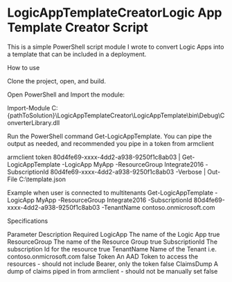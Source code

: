 # LogicAppTemplateCreatorLogic App Template Creator Script

This is a simple PowerShell script module I wrote to convert Logic Apps into a template that can be included in a deployment.

How to use

Clone the project, open, and build.

Open PowerShell and Import the module:

Import-Module C:\{pathToSolution}\LogicAppTemplateCreator\LogicAppTemplate\bin\Debug\ConverterLibrary.dll

Run the PowerShell command Get-LogicAppTemplate. You can pipe the output as needed, and recommended you pipe in a token from armclient

armclient token 80d4fe69-xxxx-4dd2-a938-9250f1c8ab03 | Get-LogicAppTemplate -LogicApp MyApp -ResourceGroup Integrate2016 -SubscriptionId 80d4fe69-xxxx-4dd2-a938-9250f1c8ab03 -Verbose | Out-File C:\template.json

Example when user is connected to multitenants Get-LogicAppTemplate -LogicApp MyApp -ResourceGroup Integrate2016 -SubscriptionId 80d4fe69-xxxx-4dd2-a938-9250f1c8ab03 -TenantName contoso.onmicrosoft.com

Specifications

Parameter	Description	Required
LogicApp	The name of the Logic App	true
ResourceGroup	The name of the Resource Group	true
SubscriptionId	The subscription Id for the resource	true
TenantName	Name of the Tenant i.e. contoso.onmicrosoft.com	false
Token	An AAD Token to access the resources - should not include Bearer, only the token	false
ClaimsDump	A dump of claims piped in from armclient - should not be manually set	false
